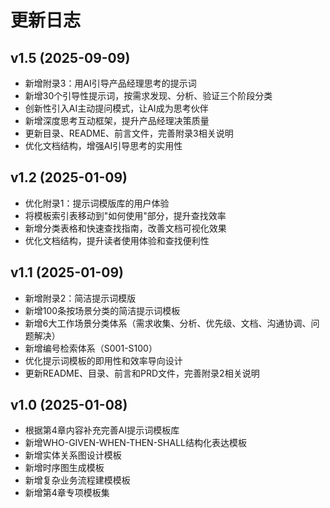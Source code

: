 # 更新日志

## v1.5 (2025-09-09)
- 新增附录3：用AI引导产品经理思考的提示词
- 新增30个引导性提示词，按需求发现、分析、验证三个阶段分类
- 创新性引入AI主动提问模式，让AI成为思考伙伴
- 新增深度思考互动框架，提升产品经理决策质量
- 更新目录、README、前言文件，完善附录3相关说明
- 优化文档结构，增强AI引导思考的实用性

## v1.2 (2025-01-09)
- 优化附录1：提示词模版库的用户体验
- 将模板索引表移动到"如何使用"部分，提升查找效率
- 新增分类表格和快速查找指南，改善文档可视化效果
- 优化文档结构，提升读者使用体验和查找便利性

## v1.1 (2025-01-09)
- 新增附录2：简洁提示词模版
- 新增100条按场景分类的简洁提示词模板
- 新增6大工作场景分类体系（需求收集、分析、优先级、文档、沟通协调、问题解决）
- 新增编号检索体系（S001-S100）
- 优化提示词模板的即用性和效率导向设计
- 更新README、目录、前言和PRD文件，完善附录2相关说明

## v1.0 (2025-01-08)
- 根据第4章内容补充完善AI提示词模板库
- 新增WHO-GIVEN-WHEN-THEN-SHALL结构化表达模板
- 新增实体关系图设计模板
- 新增时序图生成模板
- 新增复杂业务流程建模模板
- 新增第4章专项模板集
